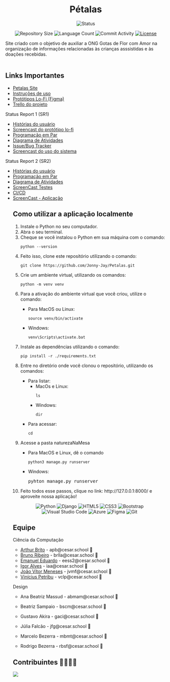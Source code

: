 <h1 align="center">Pétalas</h1>

<p align="center">
  <img
    src="https://img.shields.io/badge/Status-Em%20desenvolvimento-green?style=flat-square"
    alt="Status"
  />
</p>

<p align="center">
  <img
    src="https://img.shields.io/github/repo-size/Jonny-Jay/Petalas?style=flat"
    alt="Repository Size"
  />
  <img
    src="https://img.shields.io/github/languages/count/Jonny-Jay/Petalas?style=flat&logo=python"
    alt="Language Count"
  />
  <img
    src="https://img.shields.io/github/commit-activity/t/Jonny-Jay/Petalas?style=flat&logo=github"
    alt="Commit Activity"
  />
  <a href="LICENSE.md"
    ><img
      src="https://img.shields.io/github/license/Jonny-Jay/Petalas"
      alt="License"
  /></a>
</p>

<p>
  Site criado com o objetivo de auxiliar a ONG Gotas de Flor com Amor na organização de informações relacionadas às crianças asssistidas e às doações recebidas.
  <br />
  <br />
</p>

<h2>Links Importantes</h2>
<ul>
  <li>
    <a href="https://petalas.azurewebsites.net">Petalas Site</a>
  </li>
  <li>
    <a
      href="https://docs.google.com/document/d/1a5kTBLDb710azFYfHj66hniaKDi7ft57ajdeN_SQQok/edit"
      >Instruções de uso</a
    >
  </li>
  <li>
    <a
      href="https://www.figma.com/file/zI0c4oozaZSB8tJWSXG0hi/LO-FI-p%C3%A9talas?type=design&node-id=0-1&mode=design&t=VV010uN7oL5XlviK-0"
      >Protótipos Lo-Fi (Figma)</a
    >
  </li>
  <li>
    <a
      href="https://trello.com/invite/b/KmRWKFG5/ATTI4df69d1d0a900c0ebd9890a5846090e2A06981B0/projetos"
      >Trello do projeto</a
    >
  </li>
</ul>

<p>Status Report 1 (SR1)</p>
<ul>
  <li>
    <a
      href="https://docs.google.com/document/d/1iQNB5QMGJxw8iCMjCIQ4oLCSGe9qLoX5X6_qNVmZIcw/edit?usp=drive_link"
      >Histórias do usuário</a
    >
  </li>
  <li>
    <a
      href="https://drive.google.com/file/d/15agELfIYmGEonoYUZ2U4N_vbTcn13H4S/view?usp=drive_link"
      >Screencast do protótipo lo-fi</a
    >
  </li>
  <li>
    <a
      href="https://docs.google.com/document/d/12WzarDKRioVPRG49SQ_295nON9rk74GDR3W6Ke5bvbA/edit"
      >Programação em Par</a
    >
  </li>
  <li>
    <a
      href="https://drive.google.com/file/d/1tuLJS6vCmWwoGI2LQy5c9BHb0-xOlC_K/view?usp=sharing"
      >Diagrama de Atividades</a
    >
  </li>
  <li>
    <a
      href="https://drive.google.com/file/d/1EHfK1jxDRtIVWjtKVBtBhs103WK0IwG1/view?usp=sharing"
      >Issue/Bug Tracker</a
    >
  </li>
  <li>
    <a
      href="https://drive.google.com/file/d/1IqPxIzbbWtKngDhT7-7hSn2pxOmCAMjO/view?usp=sharing"
      >Screencast do uso do sistema</a
    >
  </li>
</ul>

<p>Status Report 2 (SR2)</p>
<ul>
  <li>
    <a
      href="https://docs.google.com/document/d/1iQNB5QMGJxw8iCMjCIQ4oLCSGe9qLoX5X6_qNVmZIcw/edit?usp=drive_link"
      >Histórias do usuário</a
    >
  </li>
  <li>
    <a
      href="https://docs.google.com/document/d/12WzarDKRioVPRG49SQ_295nON9rk74GDR3W6Ke5bvbA/edit"
      >Programação em Par</a
    >
  </li>
  <li>
    <a
      href="https://drive.google.com/file/d/1cscw2HxrJvH8hKqrHuIAI_8h0LYtzsJ3/view?usp=drive_link"
      >Diagrama de Atividades</a
    >
  </li>
  <li>
    <a
      href="https://drive.google.com/file/d/1sTNkGlVsNNSv4P__9qFsFjUsWL0qVdLU/view?usp=sharing"
      >ScreenCast Testes</a
    >
  </li>
   <li>
    <a
      href="https://drive.google.com/file/d/1zPbVFevL8Yi3fbdptONFnHvdxOua_2Cp/view?usp=sharing"
      >CI/CD</a
    >
  </li>
   <li>
    <a
      href="https://drive.google.com/file/d/1NJpos2FSIf5RHu5E6Rm_j0ZJANbAV5OA/view?usp=drive_link"
      >ScreenCast - Aplicação</a
    >
  
<h2>Como utilizar a aplicação localmente</h2>
<ol>
  <li>Instale o Python no seu computador.</li>
  <li>Abra o seu terminal.</li>
  <li>Cheque se você instalou o Python em sua máquina com o comando:</li>
  <pre><code>python --version</code></pre>
  <li>Feito isso, clone este repositório utilizando o comando:</li>
  <pre><code>git clone https://github.com/Jonny-Jay/Petalas.git</code></pre>
  <li>Crie um ambiente virtual, utilizando os comandos:</li>
  <pre><code>python -m venv venv</code></pre>
  <li>
    Para a ativação do ambiente virtual que você criou, utilize o comando:
  </li>
  <ul>
    <li>Para MacOS ou Linux:</li>
    <pre><code>source venv/bin/activate</code></pre>
    <li>Windows:</li>
    <pre><code>venv\Scripts\activate.bat</code></pre>
  </ul>
  <li>Instale as dependências utilizando o comando:</li>
  <pre><code>pip install -r ./requirements.txt</code></pre>
  <li>
    Entre no diretório onde você clonou o repositório, utilizando os comandos:
  </li>
  <ul>
    <li>
      Para listar:
      <ul>
        <li>
          MacOs e Linux:
          <pre><code>ls</code></pre>
        </li>
        <li>Windows:</li>
        <pre><code>dir</code></pre>
      </ul>
    </li>
    <li>Para acessar:</li>
    <pre><code>cd</code></pre>
  </ul>
  <li>Acesse a pasta naturezaNaMesa</li>
  <ul>
    <li>Para MacOS e Linux, dê o comando</li>
    <pre><code>python3 manage.py runserver</code></pre>
    <li>Windows:</li>
    <pre>pyhton manage.py runserver</pre>
  </ul>
  <li>
    Feito todos esse passos, clique no link: http://127.0.0.1:8000/ e aproveite
    nossa aplicação!
  </li>
</ol>

<p align="center">
  <img
    src="https://img.shields.io/badge/python-3670A0?style=for-the-badge&logo=python&logoColor=ffdd54"
    alt="Python"
  />
  <img
    src="https://img.shields.io/badge/django-%23092E20.svg?style=for-the-badge&logo=django&logoColor=white"
    alt="Django"
  />
  <img
    src="https://img.shields.io/badge/html5-%23E34F26.svg?style=for-the-badge&logo=html5&logoColor=white"
    alt="HTML5"
  />
  <img
    src="https://img.shields.io/badge/css3-%231572B6.svg?style=for-the-badge&logo=css3&logoColor=white"
    alt="CSS3"
  />
  <img
    src="https://img.shields.io/badge/bootstrap-%238511FA.svg?style=for-the-badge&logo=bootstrap&logoColor=white"
    alt="Bootstrap"
  />
  <img
    src="https://img.shields.io/badge/Visual%20Studio%20Code-0078d7.svg?style=for-the-badge&logo=visual-studio-code&logoColor=white"
    alt="Visual Studio Code"
  />
  <img
    src="https://img.shields.io/badge/azure-%230072C6.svg?style=for-the-badge&logo=microsoftazure&logoColor=white"
    alt="Azure"
  />
  <img
    src="https://img.shields.io/badge/figma-%23F24E1E.svg?style=for-the-badge&logo=figma&logoColor=white"
    alt="Figma"
  />
  <img
    src="https://img.shields.io/badge/git-%23F05033.svg?style=for-the-badge&logo=git&logoColor=white"
    alt="Git"
  />
</p>

<h2>Equipe</h2>
<p>Ciência da Computação</p>
<ul>
  <li>
    <a href="https://github.com/ArthurpBrito">Arthur Brito</a> -
    apb@cesar.school 📩
  </li>
  <li>
    <a href="https://github.com/brunoribeirol">Bruno Ribeiro</a> -
    brlla@cesar.school 📩
  </li>
  <li>
    <a href="https://github.com/couboii">Emanuel Eduardo</a> -
    eess2@cesar.school 📩
  </li>
  <li>
    <a href="https://github.com/iaa877">Igor Alves</a> - iaa@cesar.school 📩
  </li>
  <li>
    <a href="https://github.com/Jonny-Jay">João Vítor Meneses</a> -
    jvmf@cesar.school 📩
  </li>
  <li>
    <a href="https://github.com/vinipetribu">Vinícius Petribu</a> -
    vclp@cesar.school 📩
  </li>
</ul>
<p>Design</p>
<ul>
  <li>
    <p>Ana Beatriz Massud - abmam@cesar.school 📩</p>
  </li>
  <li>
    <p>Beatriz Sampaio - bscm@cesar.school 📩</p>
  </li>
  <li>
    <p>Gustavo Akira - gaci@cesar.school 📩</p>
  </li>
  <li>
    <p>Júlia Falcão - jfg@cesar.school 📩</p>
  </li>
  <li>
    <p>Marcelo Bezerra - mbmt@cesar.school 📩</p>
  </li>
  <li>
    <p>Rodrigo Bezerra - rbsf@cesar.school 📩</p>
  </li>
</ul>

<h2>Contribuintes 👨‍👩‍👧‍👦</h2>
<a href="https://github.com/Jonny-Jay/Petalas/graphs/contributors">
  <img src="https://contrib.rocks/image?repo=Jonny-Jay/Petalas" />
</a>
